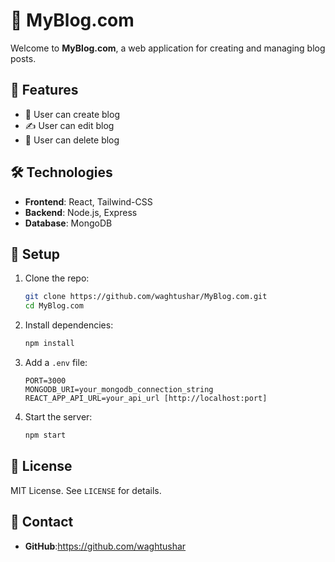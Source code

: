 # 🌟 MyBlog.com

Welcome to **MyBlog.com**, a web application for creating and managing blog posts.

## 🚀 Features

- 🔐 User can create blog
- ✍️ User can edit blog 
- 📱 User can delete blog

## 🛠️ Technologies

- **Frontend**: React, Tailwind-CSS
- **Backend**: Node.js, Express
- **Database**: MongoDB

## 📝 Setup

1. Clone the repo:
   ```bash
   git clone https://github.com/waghtushar/MyBlog.com.git
   cd MyBlog.com
   ```
2. Install dependencies:
   ```bash
   npm install
   ```
3. Add a `.env` file:
   ```env
   PORT=3000
   MONGODB_URI=your_mongodb_connection_string
   REACT_APP_API_URL=your_api_url [http://localhost:port]
   ```
4. Start the server:
   ```bash
   npm start
   ```

## 📜 License

MIT License. See `LICENSE` for details.

## 📧 Contact

- **GitHub**:https://github.com/waghtushar
